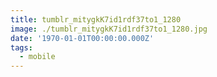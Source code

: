 ```yaml
---
title: tumblr_mitygkK7id1rdf37to1_1280
image: ./tumblr_mitygkK7id1rdf37to1_1280.jpg
date: '1970-01-01T00:00:00.000Z'
tags:
  - mobile
---
```


